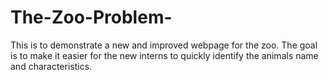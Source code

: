 # The-Zoo-Problem-

This is to demonstrate a new and improved webpage for the zoo. The goal is to make it easier for the new interns to quickly identify the animals name and characteristics. 
